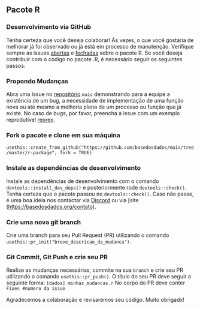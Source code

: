 ## Pacote R
### Desenvolvimento via GitHub

Tenha certeza que você deseja colaborar! Às vezes, o que você gostaria de melhorar já foi observado ou já está em processo de manutenção. 
Verifique sempre as issues [abertas](https://github.com/basedosdados/mais/labels/R) e [fechadas](https://github.com/basedosdados/mais/issues?q=label%3AR+is%3Aclosed) sobre o pacote R. Se você deseja contribuir com o código no pacote .R, é necessário seguir os seguintes passos: 

### Propondo Mudanças
Abra uma Issue no [repositório](https://github.com/basedosdados/mais/issues) `mais` demonstrando para a equipe a existência de um bug, a necessidade de implementação de uma função nova ou até mesmo a melhoria plena de um processo ou função que já existe.
No caso de bugs, por favor, preencha a issue com um exemplo reprodutível [reprex](https://github.com/tidyverse/reprex).

### Fork o pacote e clone em sua máquina
`usethis::create_from_github("https://github.com/basedosdados/mais/tree/master/r-package", fork = TRUE)`

### Instale as dependências de desenvolvimento 
Instale as dependências de desenvolvimento com o comando `devtools::install_dev_deps()` e posteriormente rode `devtools::check()`. Tenha certeza que o pacote passou no `devtools::check()`. Caso não passe, é uma boa ideia nos contactar via [Discord](https://discord.com/invite/huKWpsVYx4) ou via [site (https://basedosdados.org/contato).

### Crie uma nova git branch
Crie uma branch para seu Pull Request (PR) utilizando o comando `usethis::pr_init("breve_descricao_da_mudanca")`.

### Git Commit, Git Push e crie seu PR 
Realize as mudanças necessárias, commite na sua `branch` e crie seu PR utilizando o comando `usethis::pr_push()`. 
O título do seu PR deve seguir a seguinte forma: `[dados] minhas_mudancas.r` 
No corpo do PR deve conter `Fixes #numero da issue`

Agradecemos a colaboração e revisaremos seu código. 
Muito obrigadx! 
